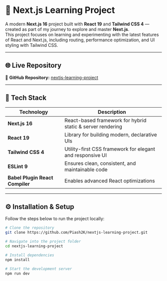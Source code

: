 # 🚀 Next.js Learning Project

A modern **Next.js 16** project built with **React 19** and **Tailwind CSS 4** — created as part of my journey to explore and master **Next.js**.  
This project focuses on learning and experimenting with the latest features of React and Next.js, including routing, performance optimization, and UI styling with Tailwind CSS.

---

## 🌐 Live Repository

🔗 **GitHub Repository:** [nextjs-learning-project](https://github.com/Piash2K/nextjs-learning-project.git)

---

## 🧠 Tech Stack

| Technology | Description |
|-------------|-------------|
| **Next.js 16** | React-based framework for hybrid static & server rendering |
| **React 19** | Library for building modern, declarative UIs |
| **Tailwind CSS 4** | Utility-first CSS framework for elegant and responsive UI |
| **ESLint 9** | Ensures clean, consistent, and maintainable code |
| **Babel Plugin React Compiler** | Enables advanced React optimizations |

---

## ⚙️ Installation & Setup

Follow the steps below to run the project locally:

```bash
# Clone the repository
git clone https://github.com/Piash2K/nextjs-learning-project.git

# Navigate into the project folder
cd nextjs-learning-project

# Install dependencies
npm install

# Start the development server
npm run dev

